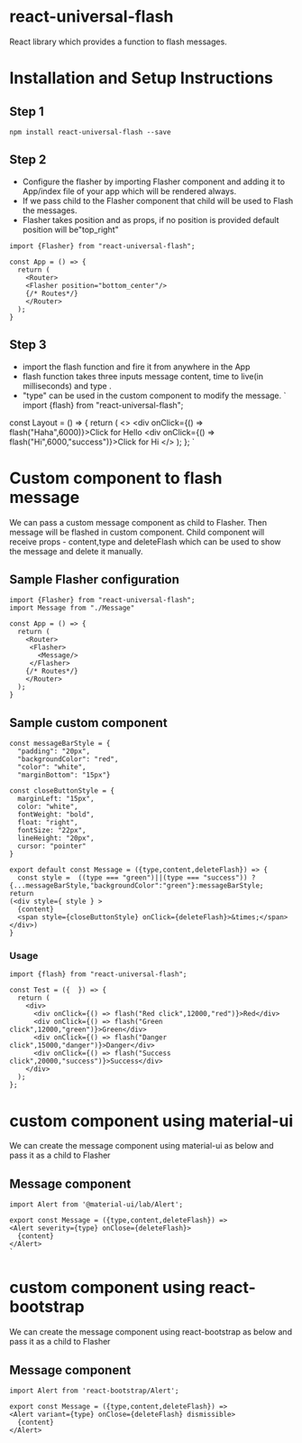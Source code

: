 # react-universal-flash
React library which provides a function to flash messages. 


# Installation and Setup Instructions

## Step 1
`npm install react-universal-flash --save`

## Step 2
  - Configure the flasher by importing Flasher component and adding it to App/index file of your app which will be rendered always.
  - If we pass child to the Flasher component that child will be used to Flash the messages.
  - Flasher takes position and as props, if no position is provided default position will be"top_right"

```JSX
import {Flasher} from "react-universal-flash";

const App = () => {
  return (
    <Router>
    <Flasher position="bottom_center"/>
    {/* Routes*/}
    </Router>
  );
}
```

## Step 3
  - import the flash function and fire it from anywhere in the App
  - flash function takes three inputs message content, time to live(in milliseconds) and type . 
  - "type" can be used in the custom component to modify the message. 
`
import {flash} from "react-universal-flash";

const Layout = () => {
  return (
    <>
      <div onClick={() => flash("Haha",6000)}>Click for Hello</div>
      <div onClick={() => flash("Hi",6000,"success")}>Click for Hi</div>
    </>
  );
};
`

# Custom component to flash message

We can pass a custom message component as child to Flasher. Then message will be flashed in custom component.
Child component will receive props - content,type and deleteFlash which can be used to show the message and delete it manually.

## Sample Flasher configuration
```JSX
import {Flasher} from "react-universal-flash";
import Message from "./Message"

const App = () => {
  return (
    <Router>
     <Flasher>
       <Message/>
     </Flasher>
    {/* Routes*/}
    </Router>
  );
}
```

## Sample custom component

```JSX
const messageBarStyle = {
  "padding": "20px",
  "backgroundColor": "red",
  "color": "white",
  "marginBottom": "15px"}

const closeButtonStyle = {
  marginLeft: "15px",
  color: "white",
  fontWeight: "bold",
  float: "right",
  fontSize: "22px",
  lineHeight: "20px",
  cursor: "pointer"
}

export default const Message = ({type,content,deleteFlash}) => {
  const style =  ((type === "green")||(type === "success")) ? {...messageBarStyle,"backgroundColor":"green"}:messageBarStyle;
return 
(<div style={ style } >
  {content}
  <span style={closeButtonStyle} onClick={deleteFlash}>&times;</span>
</div>)
}
```
### Usage 

```JSX
import {flash} from "react-universal-flash";

const Test = ({  }) => {
  return (
    <div>
      <div onClick={() => flash("Red click",12000,"red")}>Red</div>
      <div onClick={() => flash("Green click",12000,"green")}>Green</div>
      <div onClick={() => flash("Danger click",15000,"danger")}>Danger</div>
      <div onClick={() => flash("Success click",20000,"success")}>Success</div>
    </div>
  );
};
```
# custom component using material-ui
We can create the message component using material-ui as below and pass it as a child to Flasher

## Message component

```JSX
import Alert from '@material-ui/lab/Alert';

export const Message = ({type,content,deleteFlash}) => 
<Alert severity={type} onClose={deleteFlash}>
  {content}
</Alert>
`
```



# custom component using react-bootstrap
We can create the message component using react-bootstrap as below and pass it as a child to Flasher

## Message component

```JSX
import Alert from 'react-bootstrap/Alert';

export const Message = ({type,content,deleteFlash}) => 
<Alert variant={type} onClose={deleteFlash} dismissible>
  {content}
</Alert>
```